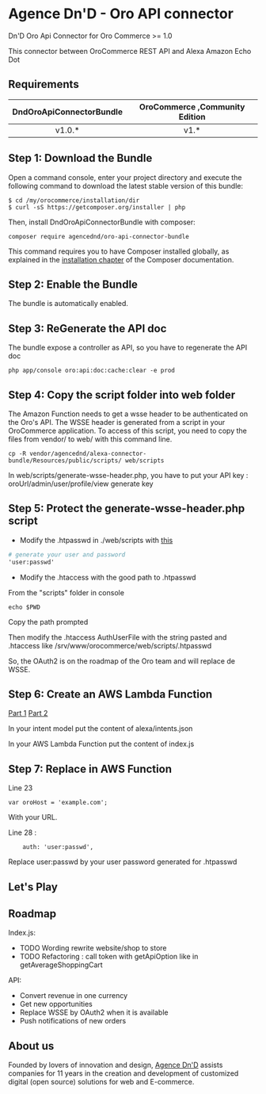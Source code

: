 Agence Dn'D - Oro API connector
====================================

Dn'D Oro Api Connector for Oro Commerce >= 1.0

This connector between OroCommerce REST API and Alexa Amazon Echo Dot

Requirements
-------------

| DndOroApiConnectorBundle        | OroCommerce ,Community Edition |
|:-------------------------------:|:------------------------------:|
| v1.0.*                          | v1.*                           |


Step 1: Download the Bundle
---------------------------

Open a command console, enter your project directory and execute the
following command to download the latest stable version of this bundle:

```console
$ cd /my/orocommerce/installation/dir
$ curl -sS https://getcomposer.org/installer | php
```

Then, install DndOroApiConnectorBundle with composer:

```console
composer require agencednd/oro-api-connector-bundle
```

This command requires you to have Composer installed globally, as explained
in the [installation chapter](https://getcomposer.org/doc/00-intro.md)
of the Composer documentation.


Step 2: Enable the Bundle
-------------------------

The bundle is automatically enabled.


Step 3: ReGenerate the API doc
------------------------------

The bundle expose a controller as API, so you have to regenerate the API doc

```console
php app/console oro:api:doc:cache:clear -e prod
```

Step 4: Copy the script folder into web folder
---------------------------------------

The Amazon Function needs to get a wsse header to be authenticated on the Oro's API. The WSSE header is generated from a script in your OroCommerce application.
To access of this script, you need to copy the files from vendor/ to web/ with this command line.

```console
cp -R vendor/agencednd/alexa-connector-bundle/Resources/public/scripts/ web/scripts
```

In web/scripts/generate-wsse-header.php, you have to put your API key : oroUrl/admin/user/profile/view generate key

Step 5: Protect the generate-wsse-header.php script
---------------------------------------------------

- Modify the .htpasswd in ./web/scripts with [this](https://www.web2generators.com/apache-tools/htpasswd-generator)


```apache
# generate your user and password
'user:passwd'
```
- Modify the .htaccess with the good path to .htpasswd

From the "scripts" folder in console

```console
echo $PWD
```

Copy the path prompted

Then modify the .htaccess AuthUserFile with the string pasted and .htaccess like 
/srv/www/orocommerce/web/scripts/.htpasswd

So, the OAuth2 is on the roadmap of the Oro team and will replace de WSSE.


Step 6: Create an AWS Lambda Function
--------------------------------------

[Part 1](https://www.codementor.io/blondiebytes/how-to-create-a-voice-interface-for-an-alexa-skill-oxpjxrl76)
[Part 2](https://medium.com/@blondiebytes/create-an-alexa-skill-part-2-ab83bf5f97f0)

In your intent model put the content of alexa/intents.json

In your AWS Lambda Function put the content of index.js

Step 7: Replace in AWS Function
--------------------------------

Line 23
```nodejs
var oroHost = 'example.com';
```
With your URL.

Line 28 :
```nodejs
    auth: 'user:passwd',
```

Replace user:passwd by your user password generated for .htpasswd


Let's Play
----------------


Roadmap
----------
Index.js: 
 * TODO Wording rewrite website/shop to store 
 * TODO Refactoring : call token with getApiOption like in getAverageShoppingCart
 
 API:
  * Convert revenue in one currency
  * Get new opportunities
  * Replace WSSE by OAuth2 when it is available
  * Push notifications of new orders

About us
---------
Founded by lovers of innovation and design, [Agence Dn'D](http://www.dnd.fr) assists companies for 11 years in the creation and development of customized digital (open source) solutions for web and E-commerce.
